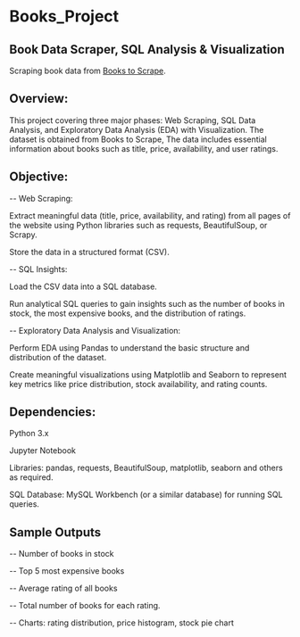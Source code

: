 # Books_Project

## Book Data Scraper, SQL Analysis & Visualization
Scraping book data from [Books to Scrape](http://books.toscrape.com/).


## Overview:
This project covering three major phases: Web Scraping, SQL Data Analysis, and Exploratory Data Analysis (EDA) with Visualization. The dataset is obtained from Books to Scrape, The data includes essential information about books such as title, price, availability, and user ratings.

## Objective:

-- Web Scraping:

Extract meaningful data (title, price, availability, and rating) from all pages of the website using Python libraries such as requests, BeautifulSoup, or Scrapy.

Store the data in a structured format (CSV).

-- SQL Insights:

Load the CSV data into a SQL database.

Run analytical SQL queries to gain insights such as the number of books in stock, the most expensive books, and the distribution of ratings.

-- Exploratory Data Analysis and Visualization:

Perform EDA using Pandas to understand the basic structure and distribution of the dataset.

Create meaningful visualizations using Matplotlib and Seaborn to represent key metrics like price distribution, stock availability, and rating counts.


## Dependencies:
Python 3.x

Jupyter Notebook

Libraries: pandas, requests, BeautifulSoup, matplotlib, seaborn and others as required.

SQL Database: MySQL Workbench (or a similar database) for running SQL queries.


## Sample Outputs
-- Number of books in stock

-- Top 5 most expensive books

-- Average rating of all books

-- Total number of books for each rating.

-- Charts: rating distribution, price histogram, stock pie chart












